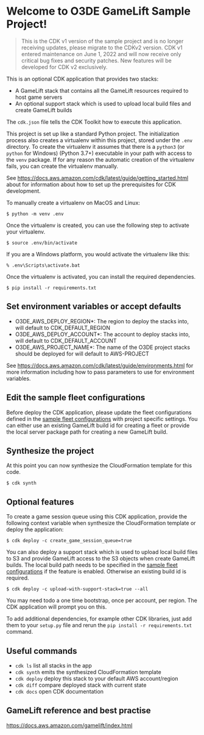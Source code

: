 # Welcome to O3DE GameLift Sample Project!

> This is the CDK v1 version of the sample project and is no longer receiving updates, please migrate to the CDKv2 version. 
CDK v1 entered maintenance on June 1, 2022 and will now receive only critical bug fixes and security patches. New features will be developed for CDK v2 exclusively.

This is an optional CDK application that provides two stacks:

  * A GameLift stack that contains all the GameLift resources required to host game servers
  * An optional support stack which is used to upload local build files and create GameLift builds

The `cdk.json` file tells the CDK Toolkit how to execute this application.

This project is set up like a standard Python project.  The initialization
process also creates a virtualenv within this project, stored under the `.env`
directory.  To create the virtualenv it assumes that there is a `python3`
(or `python` for Windows) (Python 3.7+) executable in your path with access to the `venv`
package. If for any reason the automatic creation of the virtualenv fails,
you can create the virtualenv manually.

See https://docs.aws.amazon.com/cdk/latest/guide/getting_started.html about for information about how to set up
the prerequisites for CDK development.

To manually create a virtualenv on MacOS and Linux:

```
$ python -m venv .env
```

Once the virtualenv is created, you can use the following step to activate your virtualenv.

```
$ source .env/bin/activate
```

If you are a Windows platform, you would activate the virtualenv like this:

```
% .env\Scripts\activate.bat
```

Once the virtualenv is activated, you can install the required dependencies.

```
$ pip install -r requirements.txt
```

## Set environment variables or accept defaults

* O3DE_AWS_DEPLOY_REGION*: The region to deploy the stacks into, will default to CDK_DEFAULT_REGION
* O3DE_AWS_DEPLOY_ACCOUNT*: The account to deploy stacks into, will default to CDK_DEFAULT_ACCOUNT
* O3DE_AWS_PROJECT_NAME*: The name of the O3DE project stacks should be deployed for will default to AWS-PROJECT

See https://docs.aws.amazon.com/cdk/latest/guide/environments.html for more information including how to pass parameters
to use for environment variables.

## Edit the sample fleet configurations

Before deploy the CDK application, please update the fleet configurations defined in the
[sample fleet configurations](aws_gamelift/fleet_configurations.py) with project specific settings. 
You can either use an existing GameLift build id for creating a fleet or provide the local server package path 
for creating a new GameLift build.

## Synthesize the project

At this point you can now synthesize the CloudFormation template for this code.

```
$ cdk synth
```

## Optional features
To create a game session queue using this CDK application, provide the following context variable 
when synthesize the CloudFormation template or deploy the application:

```
$ cdk deploy -c create_game_session_queue=true
```

You can also deploy a support stack which is used to upload local build files to S3 and provide GameLift access 
to the S3 objects when create GameLift builds. The local build path needs to be specified in the
[sample fleet configurations](aws_gamelift/fleet_configurations.py) if the feature is enabled. Otherwise an existing
build id is required.

```
$ cdk deploy -c upload-with-support-stack=true --all
```

You may need todo a one time bootstrap, once per account, per region. The CDK application will prompt you on this.

To add additional dependencies, for example other CDK libraries, just add
them to your `setup.py` file and rerun the `pip install -r requirements.txt`
command.

## Useful commands

 * `cdk ls`          list all stacks in the app
 * `cdk synth`       emits the synthesized CloudFormation template
 * `cdk deploy`      deploy this stack to your default AWS account/region
 * `cdk diff`        compare deployed stack with current state
 * `cdk docs`        open CDK documentation
 
## GameLift reference and best practise
https://docs.aws.amazon.com/gamelift/index.html

